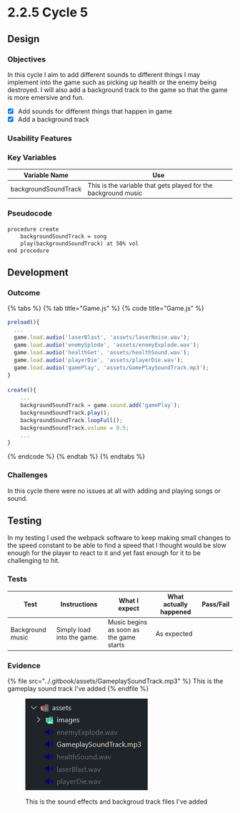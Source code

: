 # 2.2.5 Cycle 5

## Design <a href="#design" id="design"></a>

### Objectives <a href="#objectives" id="objectives"></a>

In this cycle I aim to add different sounds to different things I may implement into the game such as picking up health or the enemy being destroyed. I will also add a background track to the game so that the game is more emersive and fun.&#x20;

* [x] Add sounds for different things that happen in game
* [x] Add a background track

### Usability Features <a href="#usability-features" id="usability-features"></a>

### Key Variables <a href="#key-variables" id="key-variables"></a>

| Variable Name        | Use                                                            |
| -------------------- | -------------------------------------------------------------- |
| backgroundSoundTrack | This is the variable that gets played for the background music |

### Pseudocode <a href="#pseudocode" id="pseudocode"></a>

```
procedure create
    backgroundSoundTrack = song
    play(backgroundSoundTrack) at 50% vol
end procedure
```

## Development <a href="#development" id="development"></a>

### Outcome <a href="#outcome" id="outcome"></a>

{% tabs %}
{% tab title="Game.js" %}
{% code title="Game.js" %}
```typescript
preload(){
  ...
  game.load.audio('laserBlast', 'assets/laserNoise.wav');
  game.load.audio('enemySplode', 'assets/enemyExplode.wav');
  game.load.audio('healthGet', 'assets/healthSound.wav');
  game.load.audio('playerDie', 'assets/playerDie.wav');
  game.load.audio('gamePlay', 'assets/GamePlaySoundTrack.mp3');
}

create(){
    ...
    backgroundSoundTrack = game.sound.add('gamePlay');
    backgroundSoundTrack.play();
    backgroundSoundTrack.loopFull();
    backgroundSoundTrack.volume = 0.5;
    ...
}
```
{% endcode %}
{% endtab %}
{% endtabs %}



### Challenges <a href="#challenges" id="challenges"></a>

In this cycle there were no issues at all with adding and playing songs or sound.

## Testing <a href="#testing" id="testing"></a>

In my testing I used the webpack software to keep making small changes to the speed constant to be able to find a speed that I thought would be slow enough for the player to react to it and yet fast enough for it to be challenging to hit.

### Tests <a href="#tests" id="tests"></a>

<table><thead><tr><th>Test</th><th>Instructions</th><th>What I expect</th><th>What actually happened</th><th data-type="select">Pass/Fail</th></tr></thead><tbody><tr><td>Background music</td><td>Simply load into the game.</td><td>Music begins as soon as the game starts</td><td>As expected</td><td></td></tr></tbody></table>

### Evidence <a href="#evidence" id="evidence"></a>

{% file src="../.gitbook/assets/GameplaySoundTrack.mp3" %}
This is the gameplay sound track I've added
{% endfile %}

<figure><img src="../.gitbook/assets/image (2).png" alt=""><figcaption><p>This is the sound effects and backgroud track files I've added</p></figcaption></figure>
